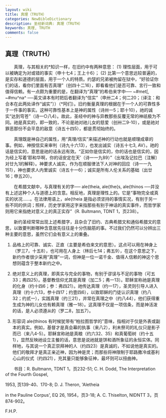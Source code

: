 ```yaml
---
layout: wiki
title: 真理（TRUTH）
categories: NewBibleDictionary
description: 圣经新词典: 真理（TRUTH）
keywords: 真理, TRUTH
comments: false
---
```


## 真理（TRUTH）

　　真理，与其相关的*知识一样，在旧约中有两种意思： (1) 理性层面，用于可以被确定为对或错的事实（申十七4；王上十6）； (2) 比第一个意思远较普遍的，是实存和道德的层面，用于一个人的特质。约瑟的兄弟被拘留在狱中，“好验证你们的话，看你们里面有否真理”（创四十二16），即看看他们是否可靠、言行一致和值得信赖。有一点颇为重要的是，在翻译为“真理”的希伯来字中── ~#met[, ~#mu^na^ ──英文译本有时把后者翻译为“信实”（申卅二4；何二20；〔译注：和合本在此两处译作“诚实”〕）（*阿们）。旧约衡量真理的根据在于一个人的可靠性多于一件事的事实。这种可靠性基本上是神的属性（诗卅一5；耶十10），祂的诚实“达到穹苍”（诗一○八4）。故此，圣经中的神与异教那些反覆无常的神祇极为不同。祂是真实的，即一致的，不论是祂对祂儿女的慈爱（创卅二9-10），或是祂对罪恶那份不会平息的敌意（诗五十四5），都是贯彻始终的。

　　真理既是神自己的属性，用“真理/信实”来描述神的行动也就是顺理成章的事。例如，神按信实来审判（诗九十六13），也发出诚实（诗五十七3, AV）。祂的话是信实的，意思是祂的话永远有效。“正如你是信实的，你的话也是信实的，因为经上写着‘耶和华啊，你的话安定在天’（诗一一九89）”（出埃及记拉巴〔注解〕对廿九1的解释）。神要求人诚实，作为在顺服律法下人对神的回应（诗一一九151），神也要求人内里诚实（诗五十一6）；诚实是所有人伦关系的基础（出廿16；申五20）。

　　在希腊文献中，与真理有关的字── ale{theia, ale{the{s, ale{thinos ──并没有上述这种个人与道德上的含意。相反地，真理是理性上的。它是“事物完全或真实的状况……。在法律用语上，ale{theia 是指必须坚持的事情实况，有别于另一些不同的供词；照样，历史学家用这字来指那些有别于神话的真实事件，而哲学家则用它来指绝对意义上的真正实存”（R. Bultmann, TDNT 1，页238）。

　　新约圣经常常出现上述希腊字，且杂合了旧约、古典希腊文和通俗希腊文的意思，以致要判断哪种含意居先往往是十分伤脑筋的事。不过我们仍然可以分辨出三种主要的意思，虽然它们会有意义上的重叠。

1. 品格上的可靠、诚实、正直（主要是希伯来文的意思）。这点可以用在神身上（罗三7，十五8），也可用在人身上（林后七14；弗五9），在这个意思之下，新约作者很少采用“真理”一词，但神是一位一诺千金、值得人信赖的神这个思想则蕴含于整本新约之中。

2. 绝对意义上的真理，即真实与完全的事物，有别于谬误与不足的事物（可五33；弗四25）。基督教信仰尤其是真理（加二5；弗一13）。耶稣宣称祂是真理的化身（约十四6；参：弗四21）。祂传达真理（约一17），圣灵则引导人进入真理（约十六13，参十四17；约壹四6），以致耶稣的门徒认识真理（约八32；约贰一），实践真理（约三21），并常在真理之中（约八44），他们获得重生成为神的儿女也有赖真理（雅一18）。这真理不仅是一项信条，而是神活泼的话，是人必须遵从的（罗二8，加五7）。

3. 形容词 ale{thinos 有时候犹带有“柏拉图哲学的”意味，指相对于仅是外表或副本的真实。例如，基督才是真会幕的执事（来八2），利未祭司的礼仪只是影子而已（来八4-5）。耶稣宣称祂是真粮（约六32、35）和真葡萄树（约十五1），显然反映祂设立主餐的话，意思是说祂就是饼和酒所象征的永恒实体。同样地，与其说一个真正崇拜神的人（约四23）是真诚的，不如说他是真实的。他们的敬拜才是真正亲近神，因为神是灵；而那些将神限制于耶路撒冷或基利心山的仪式（约四21），充其量只能够象征神，最坏则可以扭曲神。

　　书目：R. Bultmann, TDNT 1，页232-51; C. H. Dodd, The Interpretation of the Fourth Gospel,

1953, 页139-40、170-8; D. J. Theron, 'Aletheia

in the Pauline Corpus', EQ 26, 1954，页3-18; A. C. Thiselton, NIDNTT 3，页874-902。

F.H.P.








